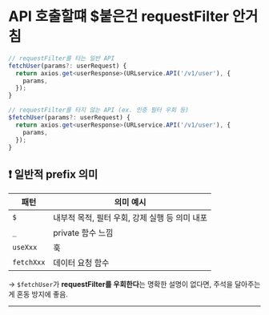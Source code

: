 # API 호출할떄 $붙은건 requestFilter 안거침


```ts
// requestFilter를 타는 일반 API
fetchUser(params?: userRequest) {
  return axios.get<userResponse>(URLservice.API('/v1/user'), {
    params,
  });
}

// requestFilter를 타지 않는 API (ex. 인증 필터 우회 등)
$fetchUser(params?: userRequest) {
  return axios.get<userResponse>(URLservice.API('/v1/user'), {
    params,
  });
}
```

## ❗ 일반적 prefix 의미

| 패턴 | 의미 예시 |
|------|-----------|
| `$`| 내부적 목적, 필터 우회, 강제 실행 등 의미 내포 |
| `_`| private 함수 느낌 |
| `useXxx` | 훅 |
| `fetchXxx` | 데이터 요청 함수 |

→ `$fetchUser`가 **requestFilter를 우회한다**는 명확한 설명이 없다면, 주석을 달아주는 게 혼동 방지에 좋음.

---
